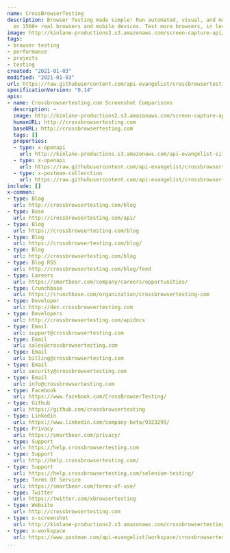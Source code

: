 ```yaml
---
name: CrossBrowserTesting
description: Browser Testing made simple! Run automated, visual, and manual tests
  on 1500+ real browsers and mobile devices. Test more browsers, in less time.
image: http://kinlane-productions2.s3.amazonaws.com/screen-capture-api/1043-crossbrowsertesting.jpg
tags:
- browser testing
- performance
- projects
- testing
created: "2021-01-03"
modified: "2021-01-03"
url: https://raw.githubusercontent.com/api-evangelist/crossbrowsertesting/master/apis.json
specificationVersion: "0.14"
apis:
- name: Crossbrowsertesting.com Screenshot Comparisons
  description: ~
  image: http://kinlane-productions2.s3.amazonaws.com/screen-capture-api/1043-crossbrowsertesting.jpg
  humanURL: http://crossbrowsertesting.com
  baseURL: http://crossbrowsertesting.com
  tags: []
  properties:
  - type: x-openapi
    url: http://kinlane-productions.s3.amazonaws.com/api-evangelist-site/company/openapis/crossbrowsertesting-com-screenshot-comparisons.json
  - type: x-openapi
    url: https://raw.githubusercontent.com/api-evangelist/crossbrowsertesting/master/crossbrowsertesting-com-screenshot-comparisons-openapi.json
  - type: x-postman-collecction
    url: https://raw.githubusercontent.com/api-evangelist/crossbrowsertesting/master/crossbrowsertesting-com-screenshot-comparisons-postman-collection.json
include: []
x-common:
- type: Blog
  url: http://crossbrowsertesting.com/blog
- type: Base
  url: http://crossbrowsertesting.com/api/
- type: Blog
  url: https://crossbrowsertesting.com/blog
- type: Blog
  url: https://crossbrowsertesting.com/blog/
- type: Blog
  url: http://crossbrowsertesting.com/blog
- type: Blog RSS
  url: http://crossbrowsertesting.com/blog/feed
- type: Careers
  url: https://smartbear.com/company/careers/opportunities/
- type: Crunchbase
  url: https://crunchbase.com/organization/crossbrowsertesting-com
- type: Developer
  url: http://dev.crossbrowsertesting.com
- type: Developers
  url: http://crossbrowsertesting.com/apidocs
- type: Email
  url: support@crossbrowsertesting.com
- type: Email
  url: sales@crossbrowsertesting.com
- type: Email
  url: billing@crossbrowsertesting.com
- type: Email
  url: security@crossbrowsertesting.com
- type: Email
  url: info@crossbrowsertesting.com
- type: Facebook
  url: https://www.facebook.com/CrossBrowserTesting/
- type: Github
  url: https://github.com/crossbrowsertesting
- type: Linkedin
  url: https://www.linkedin.com/company-beta/9323299/
- type: Privacy
  url: https://smartbear.com/privacy/
- type: Support
  url: https://help.crossbrowsertesting.com
- type: Support
  url: http://help.crossbrowsertesting.com/
- type: Support
  url: https://help.crossbrowsertesting.com/selenium-testing/
- type: Terms Of Service
  url: https://smartbear.com/terms-of-use/
- type: Twitter
  url: https://twitter.com/xbrowsertesting
- type: Website
  url: http://crossbrowsertesting.com
- type: x-screenshot
  url: http://kinlane-productions2.s3.amazonaws.com/crossbrowsertesting.jpg
- type: x-workspace
  url: https://www.postman.com/api-evangelist/workspace/crossbrowsertesting/overview
...
```

